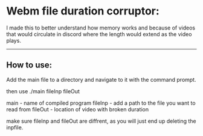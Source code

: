 # Webm file duration corruptor:
I made this to better understand how memory works and because of videos that would circulate in discord where the length would extend as the video plays.

---

## How to use:

Add the main file to a directory and navigate to it with the command prompt.

then use
./main fileInp fileOut
>
main - name of compiled program
fileInp - add a path to the file you want to read from
fileOut - location of video with broken duration

make sure fileInp and fileOut are diffrent, as you will just end up deleting the inpfile.

